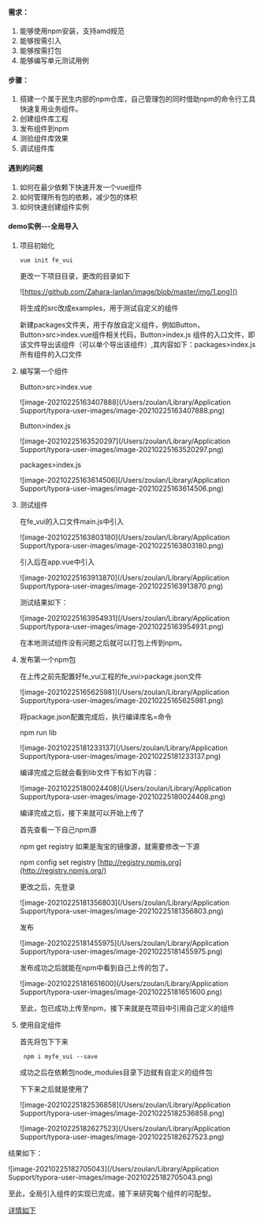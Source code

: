 #### 需求：

1. 能够使用npm安装，支持amd规范
2. 能够按需引入
3. 能够按需打包
4. 能够编写单元测试用例

#### 步骤：

1. 搭建一个属于民生内部的npm仓库，自己管理包的同时借助npm的命令行工具快速复用业务组件。
2. 创建组件库工程
3. 发布组件到npm
4. 测验组件库效果
5. 调试组件库

#### 遇到的问题

1. 如何在最少依赖下快速开发一个vue组件
2. 如何管理所有包的依赖，减少包的体积
3. 如何快速创建组件实例

#### 



#### demo实例---全局导入

1. 项目初始化

   ```
   vue init fe_vui
   ```

   更改一下项目目录，更改的目录如下

   ![https://github.com/Zahara-lanlan/image/blob/master/img/1.png]()

   将生成的src改成examples，用于测试自定义的组件

   新建packages文件夹，用于存放自定义组件，例如Button，Button>src>index.vue组件相关代码，Button>index.js 组件的入口文件，即该文件导出该组件（可以单个导出该组件）,其内容如下：packages>index.js所有组件的入口文件

2. 编写第一个组件

   Button>src>index.vue

   ![image-20210225163407888](/Users/zoulan/Library/Application Support/typora-user-images/image-20210225163407888.png)

   Button>index.js

   ![image-20210225163520297](/Users/zoulan/Library/Application Support/typora-user-images/image-20210225163520297.png)

   packages>index.js

   ![image-20210225163614506](/Users/zoulan/Library/Application Support/typora-user-images/image-20210225163614506.png)

3. 测试组件

   在fe_vui的入口文件main.js中引入

   ![image-20210225163803180](/Users/zoulan/Library/Application Support/typora-user-images/image-20210225163803180.png)

   引入后在app.vue中引入

   ![image-20210225163913870](/Users/zoulan/Library/Application Support/typora-user-images/image-20210225163913870.png)

   测试结果如下：

   ![image-20210225163954931](/Users/zoulan/Library/Application Support/typora-user-images/image-20210225163954931.png)

   在本地测试组件没有问题之后就可以打包上传到npm。

4. 发布第一个npm包

   在上传之前先配置好fe_vui工程的fe_vui>package.json文件

   ![image-20210225165625981](/Users/zoulan/Library/Application Support/typora-user-images/image-20210225165625981.png)

   将package.json配置完成后，执行编译库名=命令

   npm run lib

   ![image-20210225181233137](/Users/zoulan/Library/Application Support/typora-user-images/image-20210225181233137.png)

   编译完成之后就会看到lib文件下有如下内容：

   ![image-20210225180024408](/Users/zoulan/Library/Application Support/typora-user-images/image-20210225180024408.png)

   编译完成之后，接下来就可以开始上传了

   首先查看一下自己npm源

   npm get registry  如果是淘宝的镜像源，就需要修改一下源

   npm config set registry [http://registry.npmjs.org](http://registry.npmjs.org/)

   更改之后，先登录

   ![image-20210225181356803](/Users/zoulan/Library/Application Support/typora-user-images/image-20210225181356803.png)

   发布

   ![image-20210225181455975](/Users/zoulan/Library/Application Support/typora-user-images/image-20210225181455975.png)

   发布成功之后就能在npm中看到自己上传的包了。

   ![image-20210225181651600](/Users/zoulan/Library/Application Support/typora-user-images/image-20210225181651600.png)

   至此，包已成功上传至npm，接下来就是在项目中引用自己定义的组件

5. 使用自定组件

   首先将包下下来

   ```
    npm i myfe_vui --save
   ```

   成功之后在依赖包node_modules目录下边就有自定义的组件包

   下下来之后就是使用了

   ![image-20210225182536858](/Users/zoulan/Library/Application Support/typora-user-images/image-20210225182536858.png)

   ![image-20210225182627523](/Users/zoulan/Library/Application Support/typora-user-images/image-20210225182627523.png)

结果如下：

![image-20210225182705043](/Users/zoulan/Library/Application Support/typora-user-images/image-20210225182705043.png)



至此，全局引入组件的实现已完成，接下来研究每个组件的可配型。



[详情如下](https://github.com/Zahara-lanlan/static_resources/blob/master/%E5%89%8D%E7%AB%AF%E7%BB%84%E4%BB%B6%E5%BA%93.pdf)



